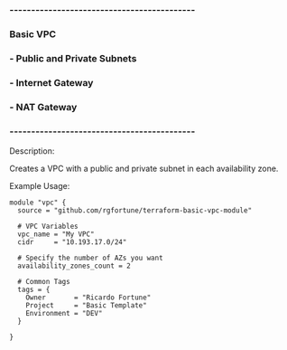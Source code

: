 ### -------------------------------------------
### Basic VPC
###  - Public and Private Subnets
###  - Internet Gateway
###  - NAT Gateway
### -------------------------------------------

Description:

Creates a VPC with a public and private subnet in each availability zone.

Example Usage:

    module "vpc" {
      source = "github.com/rgfortune/terraform-basic-vpc-module"

      # VPC Variables
      vpc_name = "My VPC"
      cidr     = "10.193.17.0/24"

      # Specify the number of AZs you want
      availability_zones_count = 2

      # Common Tags
      tags = {
        Owner       = "Ricardo Fortune"
        Project     = "Basic Template"
        Environment = "DEV"
      }

    }